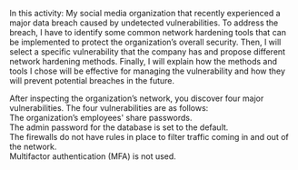 In this activity: My social media organization that recently experienced a major data breach caused by undetected vulnerabilities. To address the breach, I have to identify some common network hardening tools that can be implemented to protect the organization’s overall security. Then, I will select a specific vulnerability that the company has and propose different network hardening methods. Finally, I will explain how the methods and tools I chose will be effective for managing the vulnerability and how they will prevent potential breaches in the future.<br>

 After inspecting the organization’s network, you discover four major vulnerabilities. The four vulnerabilities are as follows:<br>
 The organization’s employees' share passwords.<br>
 The admin password for the database is set to the default.<br>
 The firewalls do not have rules in place to filter traffic coming in and out of the network.<br>
 Multifactor authentication (MFA) is not used. 